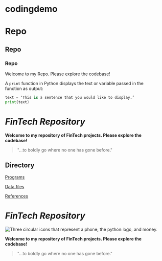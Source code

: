 # codingdemo

# Repo

## Repo

### Repo

Welcome to my Repo. Please explore the codebase!

A `print` function in Python displays the text or variable passed in the function as output:

```python
text = ‘This is a sentence that you would like to display.’
print(text)
```

# *FinTech Repository*

**Welcome to my repository of FinTech projects. Please explore the codebase!**

> "...to boldly go where no one has gone before."

## Directory

[Programs](code)

[Data files](data)

[References](references)

# *FinTech Repository*

![Three circular icons that represent a phone, the python logo, and money.](images/fintech.png)

**Welcome to my repository of FinTech projects. Please explore the codebase!**

> "...to boldly go where no one has gone before."

